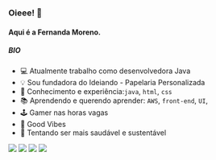 <!--
**fernandamoreno18/fernandamoreno18** is a ✨ _special_ ✨ repository because its `README.md` (this file) appears on your GitHub profile.

Here are some ideas to get you started:

- 🔭 I’m currently working on ...
- 🌱 I’m currently learning ...
- 👯 I’m looking to collaborate on ...
- 🤔 I’m looking for help with ...
- 💬 Ask me about ...
- 📫 How to reach me: ...
- 😄 Pronouns: ...
- ⚡ Fun fact: ...
-->

### Oieee! 👋
#### Aqui é a Fernanda Moreno.

##### BIO

- 💻 Atualmente trabalho como desenvolvedora Java
- 💡 Sou fundadora do Ideiando - Papelaria Personalizada
- 📲 Conhecimento e experiência:`java`, `html`, `css`
- 📚 Aprendendo e querendo aprender: `AWS`, `front-end`, `UI`, 
- 🕹️ Gamer nas horas vagas
- 🍃 Good Vibes
- 🌱 Tentando ser mais saudável e sustentável

<div> 
  <a href="https://instagram.com/fer__moreno" target="_blank"><img src="https://img.shields.io/badge/-Instagram-%23E4405F?style=for-the-badge&logo=instagram&logoColor=white" target="_blank"></a>
  <a href = "mailto:18fernanda.moreno@gmail.com"><img src="https://img.shields.io/badge/-Gmail-%23333?style=for-the-badge&logo=gmail&logoColor=white" target="_blank"></a>
  <a href="https://br.linkedin.com/in/fernanda-moreno-da-silva-bianchini-912a64202/en?trk=people-guest_people_search-card" target="_blank"><img src="https://img.shields.io/badge/-LinkedIn-%230077B5?style=for-the-badge&logo=linkedin&logoColor=white" target="_blank"></a> 
  <a href="https://twitter.com/fer__morenob" target="_blank"><img src="https://img.shields.io/badge/Twitter-1DA1F2?style=for-the-badge&logo=twitter&logoColor=white" target="_blank"></a>  

